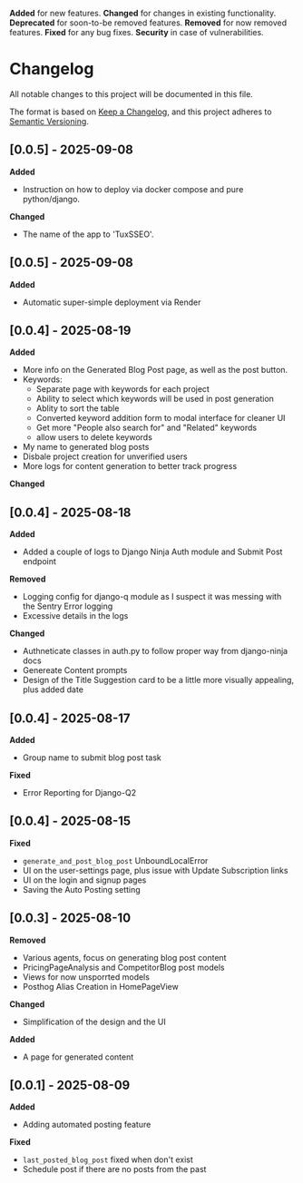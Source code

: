 <!-- Types of changes -->
**Added** for new features.
**Changed** for changes in existing functionality.
**Deprecated** for soon-to-be removed features.
**Removed** for now removed features.
**Fixed** for any bug fixes.
**Security** in case of vulnerabilities.

# Changelog

All notable changes to this project will be documented in this file.

The format is based on [Keep a Changelog](https://keepachangelog.com/en/1.1.0/),
and this project adheres to [Semantic Versioning](https://semver.org/spec/v2.0.0.html).


## [0.0.5] - 2025-09-08
**Added**
- Instruction on how to deploy via docker compose and pure python/django.

**Changed**
- The name of the app to 'TuxSSEO'.


## [0.0.5] - 2025-09-08
**Added**
- Automatic super-simple deployment via Render


## [0.0.4] - 2025-08-19
**Added**
- More info on the Generated Blog Post page, as well as the post button.
- Keywords:
  - Separate page with keywords for each project
  - Ability to select which keywords will be used in post generation
  - Ablity to sort the table
  - Converted keyword addition form to modal interface for cleaner UI
  - Get more "People also search for" and "Related" keywords
  - allow users to delete keywords
- My name to generated blog posts
- Disbale project creation for unverified users
- More logs for content generation to better track progress

**Changed**

## [0.0.4] - 2025-08-18
**Added**
- Added a couple of logs to Django Ninja Auth module and Submit Post endpoint

**Removed**
- Logging config for django-q module as I suspect it was messing with the Sentry Error logging
- Excessive details in the logs

**Changed**
- Authneticate classes in auth.py to follow proper way from django-ninja docs
- Genereate Content prompts
- Design of the Title Suggestion card to be a little more visually appealing, plus added date

## [0.0.4] - 2025-08-17
**Added**
- Group name to submit blog post task

**Fixed**
- Error Reporting for Django-Q2


## [0.0.4] - 2025-08-15
**Fixed**
- `generate_and_post_blog_post` UnboundLocalError
- UI on the user-settings page, plus issue with Update Subscription links
- UI on the login and signup pages
- Saving the Auto Posting setting


## [0.0.3] - 2025-08-10
**Removed**
- Various agents, focus on generating blog post content
- PricingPageAnalysis and CompetitorBlog post models
- Views for now unsporrted models
- Posthog Alias Creation in HomePageView

**Changed**
- Simplification of the design and the UI

**Added**
- A page for generated content

## [0.0.1] - 2025-08-09
**Added**
- Adding automated posting feature

**Fixed**
- `last_posted_blog_post` fixed when don't exist
- Schedule post if there are no posts from the past
